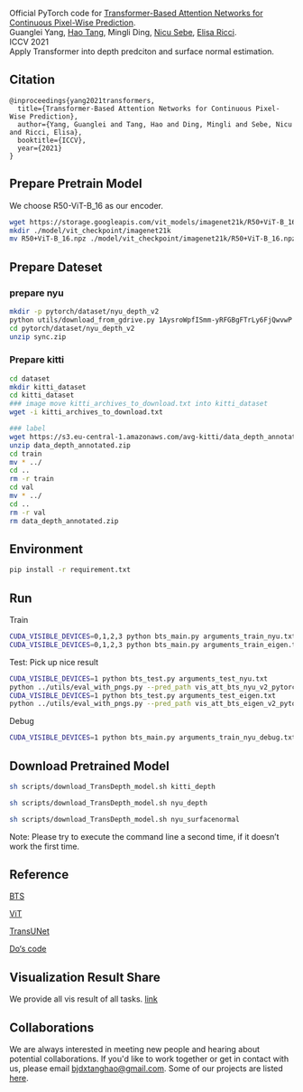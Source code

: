 Official PyTorch code for [Transformer-Based Attention Networks for Continuous Pixel-Wise Prediction](https://arxiv.org/abs/2103.12091). <br>
Guanglei Yang, [Hao Tang](http://disi.unitn.it/~hao.tang/), Mingli Ding, [Nicu Sebe](https://scholar.google.com/citations?user=stFCYOAAAAAJ&hl=en), [Elisa Ricci](https://scholar.google.com/citations?hl=en&user=xf1T870AAAAJ&view_op=list_works&sortby=pubdate). <br>
ICCV 2021 <br>
Apply Transformer into depth predciton and surface normal estimation.

## Citation
```
@inproceedings{yang2021transformers,
  title={Transformer-Based Attention Networks for Continuous Pixel-Wise Prediction},
  author={Yang, Guanglei and Tang, Hao and Ding, Mingli and Sebe, Nicu and Ricci, Elisa},
  booktitle={ICCV},
  year={2021}
}
```

## Prepare Pretrain Model
We choose R50-ViT-B_16 as our encoder.
```bash root transformerdepth
wget https://storage.googleapis.com/vit_models/imagenet21k/R50+ViT-B_16.npz 
mkdir ./model/vit_checkpoint/imagenet21k 
mv R50+ViT-B_16.npz ./model/vit_checkpoint/imagenet21k/R50+ViT-B_16.npz
```

## Prepare Dateset
### prepare nyu
```bash
mkdir -p pytorch/dataset/nyu_depth_v2
python utils/download_from_gdrive.py 1AysroWpfISmm-yRFGBgFTrLy6FjQwvwP pytorch/dataset/nyu_depth_v2/sync.zip
cd pytorch/dataset/nyu_depth_v2
unzip sync.zip
```
### Prepare kitti
```bash
cd dataset
mkdir kitti_dataset
cd kitti_dataset
### image move kitti_archives_to_download.txt into kitti_dataset
wget -i kitti_archives_to_download.txt

### label
wget https://s3.eu-central-1.amazonaws.com/avg-kitti/data_depth_annotated.zip
unzip data_depth_annotated.zip
cd train
mv * ../
cd ..  
rm -r train
cd val
mv * ../
cd ..
rm -r val
rm data_depth_annotated.zip
```
## Environment 
```bash
pip install -r requirement.txt
```

## Run
Train
```bash
CUDA_VISIBLE_DEVICES=0,1,2,3 python bts_main.py arguments_train_nyu.txt
CUDA_VISIBLE_DEVICES=0,1,2,3 python bts_main.py arguments_train_eigen.txt
```
Test: Pick up nice result
```bash
CUDA_VISIBLE_DEVICES=1 python bts_test.py arguments_test_nyu.txt
python ../utils/eval_with_pngs.py --pred_path vis_att_bts_nyu_v2_pytorch_att/raw/ --gt_path ../../dataset/nyu_depth_v2/official_splits/test/ --dataset nyu --min_depth_eval 1e-3 --max_depth_eval 10 --eigen_crop
CUDA_VISIBLE_DEVICES=1 python bts_test.py arguments_test_eigen.txt
python ../utils/eval_with_pngs.py --pred_path vis_att_bts_eigen_v2_pytorch_att/raw/ --gt_path ./dataset/kitti_dataset/ --dataset kitti --min_depth_eval 1e-3 --max_depth_eval 80 --do_kb_crop --garg_crop
```
Debug
```bash
CUDA_VISIBLE_DEVICES=1 python bts_main.py arguments_train_nyu_debug.txt
```

## Download Pretrained Model

```bash
sh scripts/download_TransDepth_model.sh kitti_depth

sh scripts/download_TransDepth_model.sh nyu_depth

sh scripts/download_TransDepth_model.sh nyu_surfacenormal
```

Note: Please try to execute the command line a second time, if it doesn’t work the first time.


## Reference
[BTS](https://github.com/cogaplex-bts/bts)

[ViT](https://github.com/jeonsworld/ViT-pytorch)

[TransUNet](https://github.com/Beckschen/TransUNet)

[Do‘s code](https://github.com/MARSLab-UMN/TiltedImageSurfaceNormal)

## Visualization Result Share
We provide all vis result of all tasks. [link](https://www.dropbox.com/sh/iv4zb4fl3vn294i/AACGjH0jIPtyZ8qwr_erLKr9a?dl=0)

## Collaborations
We are always interested in meeting new people and hearing about potential collaborations. If you'd like to work together or get in contact with us, please email bjdxtanghao@gmail.com. Some of our projects are listed [here](https://github.com/Ha0Tang).
